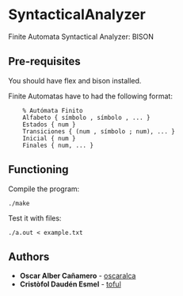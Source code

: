 # SyntacticalAnalyzer
Finite Automata Syntactical Analyzer: BISON

## Pre-requisites

You should have flex and bison installed.

Finite Automatas have to had the following format:
```
	% Autómata Finito
	Alfabeto { símbolo , símbolo , ... }
	Estados { num }
	Transiciones { (num , símbolo ; num), ... }
	Inicial { num }
	Finales { num, ... }
```

## Functioning

Compile the program:
```
./make
```

Test it with files:
```
./a.out < example.txt
```

## Authors

* **Oscar Alber Cañamero** - [oscaralca](https://github.com/oscaralca)
* **Cristòfol Daudén Esmel** - [toful](https://github.com/toful)

